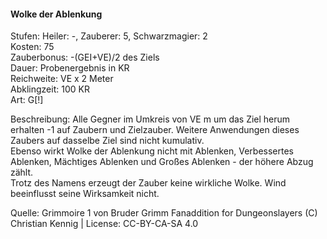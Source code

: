 #### Wolke der Ablenkung
Stufen: Heiler: -, Zauberer: 5, Schwarzmagier: 2<br>
Kosten: 75 <br>
Zauberbonus: -(GEI+VE)/2 des Ziels<br>
Dauer: Probenergebnis in KR<br>
Reichweite: VE x 2 Meter<br>
Abklingzeit: 100 KR<br>
Art: G[!]<br>

Beschreibung: Alle Gegner im Umkreis von VE m um das Ziel herum erhalten -1 auf Zaubern und Zielzauber. Weitere Anwendungen dieses Zaubers auf dasselbe Ziel sind nicht kumulativ.<br>Ebenso wirkt Wolke der Ablenkung nicht mit Ablenken, Verbessertes Ablenken, Mächtiges Ablenken und Großes Ablenken - der höhere Abzug zählt.<br>Trotz des Namens erzeugt der Zauber keine wirkliche Wolke. Wind beeinflusst seine Wirksamkeit nicht. <br>

Quelle: Grimmoire 1 von Bruder Grimm
Fanaddition for Dungeonslayers (C) Christian Kennig | License: CC-BY-CA-SA 4.0